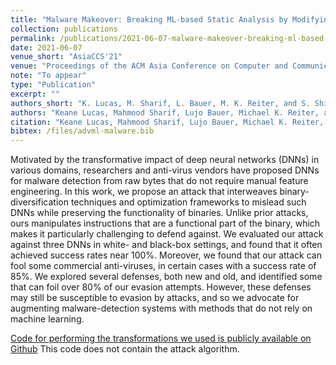 ```yaml
---
title: "Malware Makeover: Breaking ML-based Static Analysis by Modifying Executable Bytes"
collection: publications
permalink: /publications/2021-06-07-malware-makeover-breaking-ml-based-static-analysis-by-modifying-executable-bytes
date: 2021-06-07
venue_short: "AsiaCCS'21"
venue: "Proceedings of the ACM Asia Conference on Computer and Communications Security"
note: "To appear"
type: "Publication"
excerpt: ""
authors_short: "K. Lucas, M. Sharif, L. Bauer, M. K. Reiter, and S. Shintre"
authors: "Keane Lucas, Mahmood Sharif, Lujo Bauer, Michael K. Reiter, and Saurabh Shintre"
citation: "Keane Lucas, Mahmood Sharif, Lujo Bauer, Michael K. Reiter, Saurabh Shintre. Malware Makeover: Breaking ML-based Static Analysis by Modifying Executable Bytes. In Proc. AsiaCCS'21."
bibtex: /files/advml-malware.bib
---
```

Motivated by the transformative impact of deep neural networks (DNNs) in various domains, researchers and anti-virus vendors have proposed DNNs for malware detection from raw bytes that do not require manual feature engineering. In this work, we propose an attack that interweaves binary-diversification techniques and optimization frameworks to mislead such DNNs while preserving the functionality of binaries. Unlike prior attacks, ours manipulates instructions that are a functional part of the binary, which makes it particularly challenging to defend against. We evaluated our attack against three DNNs in white- and black-box settings, and found that it often achieved success rates near 100%. Moreover, we found that our attack can fool some commercial anti-viruses, in certain cases with a success rate of 85%. We explored several defenses, both new and old, and identified some that can foil over 80% of our evasion attempts. However, these defenses may still be susceptible to evasion by attacks, and so we advocate for augmenting malware-detection systems with methods that do not rely on machine learning.

[Code for performing the transformations we used is publicly available on Github](https://github.com/pwwl/enhanced-binary-diversification) This code does not contain the attack algorithm.
